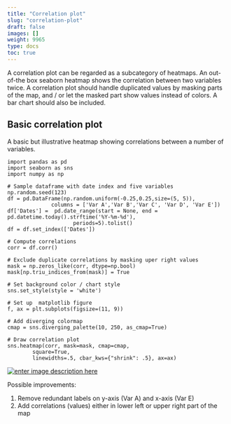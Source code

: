 ```yaml
---
title: "Correlation plot"
slug: "correlation-plot"
draft: false
images: []
weight: 9965
type: docs
toc: true
---
```


A correlation plot can be regarded as a subcategory of heatmaps.
An out-of-the box seaborn heatmap shows the correlation between two variables twice.
A correlation plot should handle duplicated values by masking parts of the map, and / or let the masked part show values instead of colors. A bar chart should also be included.



## Basic correlation plot
A basic but illustrative heatmap showing correlations between a number of variables.
    
    import pandas as pd
    import seaborn as sns
    import numpy as np
    
    # Sample dataframe with date index and five variables 
    np.random.seed(123)
    df = pd.DataFrame(np.random.uniform(-0.25,0.25,size=(5, 5)),
                  columns = ['Var A','Var B','Var C', 'Var D', 'Var E'])
    df['Dates'] =  pd.date_range(start = None, end = pd.datetime.today().strftime('%Y-%m-%d'),
                         periods=5).tolist()
    df = df.set_index(['Dates'])
    
    # Compute correlations
    corr = df.corr()
    
    # Exclude duplicate correlations by masking uper right values
    mask = np.zeros_like(corr, dtype=np.bool)
    mask[np.triu_indices_from(mask)] = True
    
    # Set background color / chart style
    sns.set_style(style = 'white')
    
    # Set up  matplotlib figure
    f, ax = plt.subplots(figsize=(11, 9))
    
    # Add diverging colormap
    cmap = sns.diverging_palette(10, 250, as_cmap=True)
    
    # Draw correlation plot
    sns.heatmap(corr, mask=mask, cmap=cmap, 
            square=True,
            linewidths=.5, cbar_kws={"shrink": .5}, ax=ax)


[![enter image description here][1]][1]


Possible improvements:
1. Remove redundant labels on y-axis (Var A) and x-axis (Var E)
2. Add correlations (values) either in lower left or upper right part of the map


  [1]: https://i.stack.imgur.com/fPlL1.png

